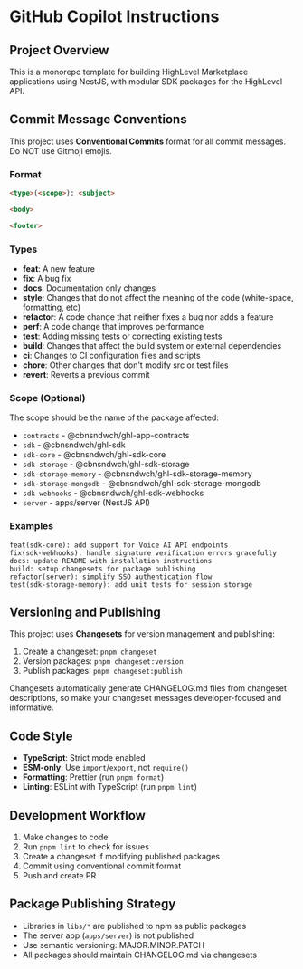 # GitHub Copilot Instructions

## Project Overview

This is a monorepo template for building HighLevel Marketplace applications using NestJS, with modular SDK packages for the HighLevel API.

## Commit Message Conventions

This project uses **Conventional Commits** format for all commit messages. Do NOT use Gitmoji emojis.

### Format

```markdown
<type>(<scope>): <subject>

<body>

<footer>
```

### Types

- **feat**: A new feature
- **fix**: A bug fix
- **docs**: Documentation only changes
- **style**: Changes that do not affect the meaning of the code (white-space, formatting, etc)
- **refactor**: A code change that neither fixes a bug nor adds a feature
- **perf**: A code change that improves performance
- **test**: Adding missing tests or correcting existing tests
- **build**: Changes that affect the build system or external dependencies
- **ci**: Changes to CI configuration files and scripts
- **chore**: Other changes that don't modify src or test files
- **revert**: Reverts a previous commit

### Scope (Optional)

The scope should be the name of the package affected:

- `contracts` - @cbnsndwch/ghl-app-contracts
- `sdk` - @cbnsndwch/ghl-sdk
- `sdk-core` - @cbnsndwch/ghl-sdk-core
- `sdk-storage` - @cbnsndwch/ghl-sdk-storage
- `sdk-storage-memory` - @cbnsndwch/ghl-sdk-storage-memory
- `sdk-storage-mongodb` - @cbnsndwch/ghl-sdk-storage-mongodb
- `sdk-webhooks` - @cbnsndwch/ghl-sdk-webhooks
- `server` - apps/server (NestJS API)

### Examples

```text
feat(sdk-core): add support for Voice AI API endpoints
fix(sdk-webhooks): handle signature verification errors gracefully
docs: update README with installation instructions
build: setup changesets for package publishing
refactor(server): simplify SSO authentication flow
test(sdk-storage-memory): add unit tests for session storage
```

## Versioning and Publishing

This project uses **Changesets** for version management and publishing:

1. Create a changeset: `pnpm changeset`
2. Version packages: `pnpm changeset:version`
3. Publish packages: `pnpm changeset:publish`

Changesets automatically generate CHANGELOG.md files from changeset descriptions, so make your changeset messages developer-focused and informative.

## Code Style

- **TypeScript**: Strict mode enabled
- **ESM-only**: Use `import`/`export`, not `require()`
- **Formatting**: Prettier (run `pnpm format`)
- **Linting**: ESLint with TypeScript (run `pnpm lint`)

## Development Workflow

1. Make changes to code
2. Run `pnpm lint` to check for issues
3. Create a changeset if modifying published packages
4. Commit using conventional commit format
5. Push and create PR

## Package Publishing Strategy

- Libraries in `libs/*` are published to npm as public packages
- The server app (`apps/server`) is not published
- Use semantic versioning: MAJOR.MINOR.PATCH
- All packages should maintain CHANGELOG.md via changesets
